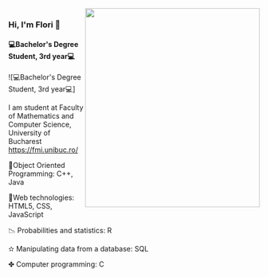 <img src = "https://pbs.twimg.com/profile_images/795713752305909760/kWpOyDhW.jpg" width="350" height="400" align="right"/> 

### Hi, I'm Flori 👋
#### 💻Bachelor's Degree Student, 3rd year💻
![💻Bachelor's Degree Student, 3rd year💻]


I am student at Faculty of Mathematics and Computer Science, University of Bucharest https://fmi.unibuc.ro/

💎Object Oriented Programming: C++, Java

🎀Web technologies: HTML5, CSS, JavaScript

📉 Probabilities and statistics: R

✫ Manipulating data from a database: SQL

✤ Computer programming: C






